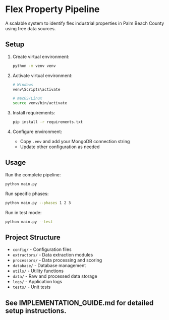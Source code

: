 # Flex Property Pipeline

A scalable system to identify flex industrial properties in Palm Beach County using free data sources.

## Setup

1. Create virtual environment:
   ```bash
   python -m venv venv
   ```

2. Activate virtual environment:
   ```bash
   # Windows
   venv\Scripts\activate
   
   # macOS/Linux
   source venv/bin/activate
   ```

3. Install requirements:
   ```bash
   pip install -r requirements.txt
   ```

4. Configure environment:
   - Copy `.env` and add your MongoDB connection string
   - Update other configuration as needed

## Usage

Run the complete pipeline:
```bash
python main.py
```

Run specific phases:
```bash
python main.py --phases 1 2 3
```

Run in test mode:
```bash
python main.py --test
```

## Project Structure

- `config/` - Configuration files
- `extractors/` - Data extraction modules
- `processors/` - Data processing and scoring
- `database/` - Database management
- `utils/` - Utility functions
- `data/` - Raw and processed data storage
- `logs/` - Application logs
- `tests/` - Unit tests

## See IMPLEMENTATION_GUIDE.md for detailed setup instructions.